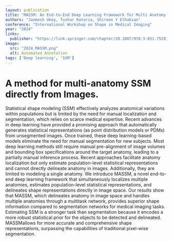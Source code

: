```yaml
---
layout: publication
title: "MASSM: An End-to-End Deep Learning Framework for Multi Anatomy Statistical Shape Modeling Directly From Images"
authors: "Janmesh Ukey, Tushar Kataria, Shireen Y Elhabian"
conference: "International Workshop on Shape in Medical Imaging"
year: "2024"
links:
  publisher: "https://link.springer.com/chapter/10.1007/978-3-031-75291-9_12"
image:
  src: "2024_MASSM.png"
  alt: Automated Annotation
tags: ['Deep learning', 'SSM']
---
```


# A method for multi-anatomy SSM directly from Images.

Statistical shape modeling (SSM) effectively analyzes anatomical variations within populations but is limited by the need for manual localization and segmentation, which relies on scarce medical expertise. Recent advances in deep learning have provided a promising approach that automatically generates statistical representations (as point distribution models or PDMs) from unsegmented images. Once trained, these deep learning-based models eliminate the need for manual segmentation for new subjects. Most deep learning methods still require manual pre-alignment of image volumes and bounding box specifications around the target anatomy, leading to a partially manual inference process. Recent approaches facilitate anatomy localization but only estimate population-level statistical representations and cannot directly delineate anatomy in images. Additionally, they are limited to modeling a single anatomy. We introduce MASSM, a novel end-to-end deep learning framework that simultaneously localizes multiple anatomies, estimates population-level statistical representations, and delineates shape representations directly in image space. Our results show that MASSM, which delineates anatomy in image space and handles multiple anatomies through a multitask network, provides superior shape information compared to segmentation networks for medical imaging tasks. Estimating SSM is a stronger task than segmentation because it encodes a more robust statistical prior for the objects to be detected and delineated. MASSMallows for more accurate and comprehensive shape representations, surpassing the capabilities of traditional pixel-wise segmentation.
